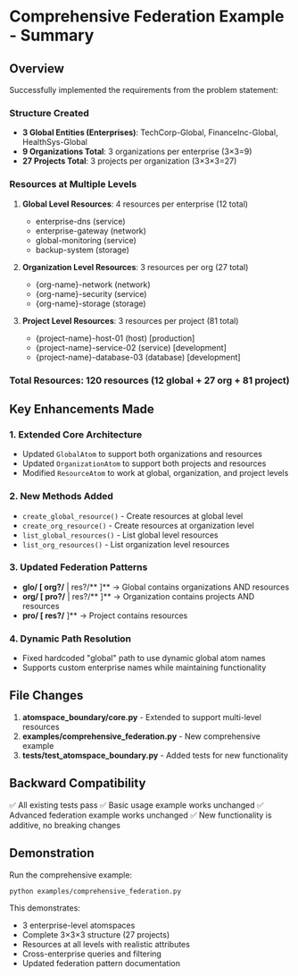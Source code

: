 # Comprehensive Federation Example - Summary

## Overview
Successfully implemented the requirements from the problem statement:

### Structure Created
- **3 Global Entities (Enterprises)**: TechCorp-Global, FinanceInc-Global, HealthSys-Global
- **9 Organizations Total**: 3 organizations per enterprise (3×3=9)
- **27 Projects Total**: 3 projects per organization (3×3×3=27)

### Resources at Multiple Levels
1. **Global Level Resources**: 4 resources per enterprise (12 total)
   - enterprise-dns (service)
   - enterprise-gateway (network)
   - global-monitoring (service)  
   - backup-system (storage)

2. **Organization Level Resources**: 3 resources per org (27 total)
   - {org-name}-network (network)
   - {org-name}-security (service)
   - {org-name}-storage (storage)

3. **Project Level Resources**: 3 resources per project (81 total)
   - {project-name}-host-01 (host) [production]
   - {project-name}-service-02 (service) [development]
   - {project-name}-database-03 (database) [development]

### Total Resources: 120 resources (12 global + 27 org + 81 project)

## Key Enhancements Made

### 1. Extended Core Architecture
- Updated `GlobalAtom` to support both organizations and resources
- Updated `OrganizationAtom` to support both projects and resources
- Modified `ResourceAtom` to work at global, organization, and project levels

### 2. New Methods Added
- `create_global_resource()` - Create resources at global level
- `create_org_resource()` - Create resources at organization level
- `list_global_resources()` - List global level resources
- `list_org_resources()` - List organization level resources

### 3. Updated Federation Patterns
- **glo/ [ org?/** | res?/** ]** → Global contains organizations AND resources
- **org/ [ pro?/** | res?/** ]** → Organization contains projects AND resources  
- **pro/ [ res?/** ]** → Project contains resources

### 4. Dynamic Path Resolution
- Fixed hardcoded "global" path to use dynamic global atom names
- Supports custom enterprise names while maintaining functionality

## File Changes
1. **atomspace_boundary/core.py** - Extended to support multi-level resources
2. **examples/comprehensive_federation.py** - New comprehensive example
3. **tests/test_atomspace_boundary.py** - Added tests for new functionality

## Backward Compatibility
✅ All existing tests pass
✅ Basic usage example works unchanged
✅ Advanced federation example works unchanged
✅ New functionality is additive, no breaking changes

## Demonstration
Run the comprehensive example:
```bash
python examples/comprehensive_federation.py
```

This demonstrates:
- 3 enterprise-level atomspaces
- Complete 3×3×3 structure (27 projects)
- Resources at all levels with realistic attributes
- Cross-enterprise queries and filtering
- Updated federation pattern documentation